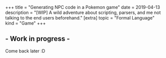 +++
title = "Generating NPC code in a Pokemon game"
date = 2019-04-13
description = "[WIP] A wild adventure about scripting, parsers, and me not talking to the end users beforehand."
[extra]
topic = "Formal Language"
kind = "Game"
+++

## - Work in progress -
Come back later :D